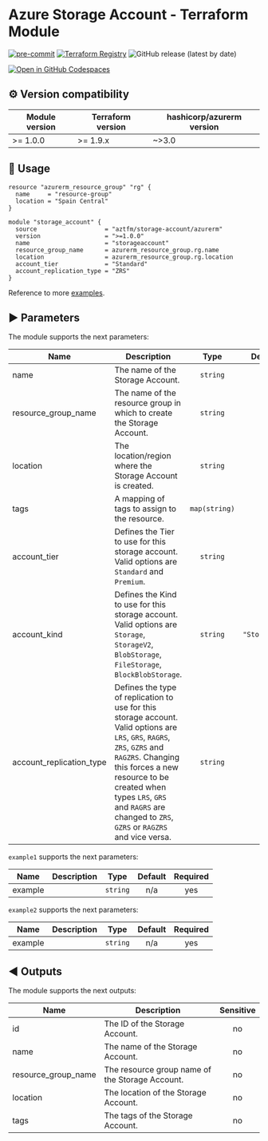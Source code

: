 # Azure Storage Account - Terraform Module

[![pre-commit](https://img.shields.io/badge/pre--commit-enabled-brightgreen?logo=pre-commit)](https://github.com/pre-commit/pre-commit)
[![Terraform Registry](https://img.shields.io/badge/terraform-registry-blueviolet.svg)](https://registry.terraform.io/modules/aztfm/storage-account/azurerm/)
![GitHub release (latest by date)](https://img.shields.io/github/v/release/aztfm/terraform-azurerm-storage-account)

[![Open in GitHub Codespaces](https://github.com/codespaces/badge.svg)](https://codespaces.new/aztfm/terraform-azurerm-storage-account?quickstart=1)

## :gear: Version compatibility

| Module version | Terraform version | hashicorp/azurerm version|
| -------------- | ----------------- | ------------------------ |
| >= 1.0.0       | >= 1.9.x          | ~>3.0                    |

## :memo: Usage

```hcl
resource "azurerm_resource_group" "rg" {
  name     = "resource-group"
  location = "Spain Central"
}

module "storage_account" {
  source                   = "aztfm/storage-account/azurerm"
  version                  = ">=1.0.0"
  name                     = "storageaccount"
  resource_group_name      = azurerm_resource_group.rg.name
  location                 = azurerm_resource_group.rg.location
  account_tier             = "Standard"
  account_replication_type = "ZRS"
}
```

Reference to more [examples](https://github.com/aztfm/terraform-azurerm-storage-account/tree/main/examples).

<!-- BEGIN_TF_DOCS -->
## :arrow_forward: Parameters

The module supports the next parameters:

| Name | Description | Type | Default | Required |
| ------ | ----------- | :--: | :---------------: | :-------: |
|name|The name of the Storage Account.|`string`|n/a|yes|
|resource\_group\_name|The name of the resource group in which to create the Storage Account.|`string`|n/a|yes|
|location|The location/region where the Storage Account is created.|`string`|n/a|yes|
|tags|A mapping of tags to assign to the resource.|`map(string)`|`{}`|no|
|account\_tier|Defines the Tier to use for this storage account. Valid options are `Standard` and `Premium`.|`string`|n/a|yes|
|account\_kind|Defines the Kind to use for this storage account. Valid options are `Storage`, `StorageV2`, `BlobStorage`, `FileStorage`, `BlockBlobStorage`.|`string`|`"StorageV2"`|no|
|account\_replication\_type|Defines the type of replication to use for this storage account. Valid options are `LRS`, `GRS`, `RAGRS`, `ZRS`, `GZRS` and `RAGZRS`. Changing this forces a new resource to be created when types `LRS`, `GRS` and `RAGRS` are changed to `ZRS`, `GZRS` or `RAGZRS` and vice versa.|`string`|n/a|yes|

`example1` supports the next parameters:

| Name | Description | Type | Default | Required |
| ---- | ----------- | :--: | :-----: | :------: |
|example||`string`|n/a|yes|

`example2` supports the next parameters:

| Name | Description | Type | Default | Required |
| ---- | ----------- | :--: | :-----: | :------: |
|example||`string`|n/a|yes|

## :arrow_backward: Outputs

The module supports the next outputs:

| Name | Description | Sensitive |
| ---- | ----------- | :-------: |
|id|The ID of the Storage Account.|no|
|name|The name of the Storage Account.|no|
|resource_group_name|The resource group name of the Storage Account.|no|
|location|The location of the Storage Account.|no|
|tags|The tags of the Storage Account.|no|
<!-- END_TF_DOCS -->
